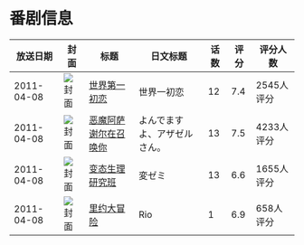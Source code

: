 # 番剧信息

|放送日期|封面|标题|日文标题|话数|评分|评分人数|
|---|---|---|---|---|---|---|
|2011-04-08|![封面](https://lain.bgm.tv/pic/cover/c/a5/6e/10243_24Zay.jpg)|[世界第一初恋](https://bangumi.tv/subject/10243)|世界一初恋|12|7.4|2545人评分|
|2011-04-08|![封面](https://lain.bgm.tv/pic/cover/c/4c/26/10742_ggQGw.jpg)|[恶魔阿萨谢尔在召唤你](https://bangumi.tv/subject/10742)|よんでますよ、アザゼルさん。|13|7.5|4233人评分|
|2011-04-08|![封面](https://lain.bgm.tv/pic/cover/c/85/8e/12433_2QtwT.jpg)|[变态生理研究班](https://bangumi.tv/subject/12433)|変ゼミ|13|6.6|1655人评分|
|2011-04-08|![封面](https://lain.bgm.tv/pic/cover/c/f5/21/16437_3fT1P.jpg)|[里约大冒险](https://bangumi.tv/subject/16437)|Rio|1|6.9|658人评分|
